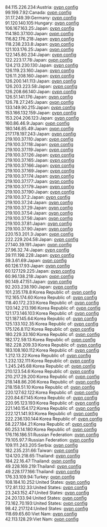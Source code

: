 84.115.226.234:Austria: [ovpn config](vpn/84_115_226_234.ovpn)  
99.199.7.92:Canada: [ovpn config](vpn/99_199_7_92.ovpn)  
31.17.249.39:Germany: [ovpn config](vpn/31_17_249_39.ovpn)  
91.120.140.105:Hungary: [ovpn config](vpn/91_120_140_105.ovpn)  
106.167.163.25:Japan: [ovpn config](vpn/106_167_163_25.ovpn)  
114.180.37.100:Japan: [ovpn config](vpn/114_180_37_100.ovpn)  
116.82.176.218:Japan: [ovpn config](vpn/116_82_176_218.ovpn)  
118.238.233.8:Japan: [ovpn config](vpn/118_238_233_8.ovpn)  
121.103.176.25:Japan: [ovpn config](vpn/121_103_176_25.ovpn)  
122.145.80.234:Japan: [ovpn config](vpn/122_145_80_234.ovpn)  
122.223.17.78:Japan: [ovpn config](vpn/122_223_17_78.ovpn)  
124.213.230.130:Japan: [ovpn config](vpn/124_213_230_130.ovpn)  
126.119.23.160:Japan: [ovpn config](vpn/126_119_23_160.ovpn)  
126.11.208.160:Japan: [ovpn config](vpn/126_11_208_160.ovpn)  
126.200.141.113:Japan: [ovpn config](vpn/126_200_141_113.ovpn)  
126.203.223.58:Japan: [ovpn config](vpn/126_203_223_58.ovpn)  
126.208.66.140:Japan: [ovpn config](vpn/126_208_66_140.ovpn)  
126.51.141.176:Japan: [ovpn config](vpn/126_51_141_176.ovpn)  
126.78.27.245:Japan: [ovpn config](vpn/126_78_27_245.ovpn)  
133.149.90.215:Japan: [ovpn config](vpn/133_149_90_215.ovpn)  
153.166.132.159:Japan: [ovpn config](vpn/153_166_132_159.ovpn)  
153.204.206.123:Japan: [ovpn config](vpn/153_204_206_123.ovpn)  
160.86.46.9:Japan: [ovpn config](vpn/160_86_46_9.ovpn)  
180.146.85.49:Japan: [ovpn config](vpn/180_146_85_49.ovpn)  
217.178.197.243:Japan: [ovpn config](vpn/217_178_197_243.ovpn)  
219.100.37.110:Japan: [ovpn config](vpn/219_100_37_110.ovpn)  
219.100.37.118:Japan: [ovpn config](vpn/219_100_37_118.ovpn)  
219.100.37.119:Japan: [ovpn config](vpn/219_100_37_119.ovpn)  
219.100.37.126:Japan: [ovpn config](vpn/219_100_37_126.ovpn)  
219.100.37.165:Japan: [ovpn config](vpn/219_100_37_165.ovpn)  
219.100.37.166:Japan: [ovpn config](vpn/219_100_37_166.ovpn)  
219.100.37.169:Japan: [ovpn config](vpn/219_100_37_169.ovpn)  
219.100.37.174:Japan: [ovpn config](vpn/219_100_37_174.ovpn)  
219.100.37.177:Japan: [ovpn config](vpn/219_100_37_177.ovpn)  
219.100.37.179:Japan: [ovpn config](vpn/219_100_37_179.ovpn)  
219.100.37.190:Japan: [ovpn config](vpn/219_100_37_190.ovpn)  
219.100.37.2:Japan: [ovpn config](vpn/219_100_37_2.ovpn)  
219.100.37.24:Japan: [ovpn config](vpn/219_100_37_24.ovpn)  
219.100.37.29:Japan: [ovpn config](vpn/219_100_37_29.ovpn)  
219.100.37.54:Japan: [ovpn config](vpn/219_100_37_54.ovpn)  
219.100.37.56:Japan: [ovpn config](vpn/219_100_37_56.ovpn)  
219.100.37.81:Japan: [ovpn config](vpn/219_100_37_81.ovpn)  
219.100.37.90:Japan: [ovpn config](vpn/219_100_37_90.ovpn)  
220.153.201.3:Japan: [ovpn config](vpn/220_153_201_3.ovpn)  
222.229.204.58:Japan: [ovpn config](vpn/222_229_204_58.ovpn)  
27.140.39.191:Japan: [ovpn config](vpn/27_140_39_191.ovpn)  
27.96.32.74:Japan: [ovpn config](vpn/27_96_32_74.ovpn)  
39.111.198.228:Japan: [ovpn config](vpn/39_111_198_228.ovpn)  
39.3.61.69:Japan: [ovpn config](vpn/39_3_61_69.ovpn)  
60.126.17.93:Japan: [ovpn config](vpn/60_126_17_93.ovpn)  
60.127.129.225:Japan: [ovpn config](vpn/60_127_129_225.ovpn)  
60.96.138.218:Japan: [ovpn config](vpn/60_96_138_218.ovpn)  
90.149.47.151:Japan: [ovpn config](vpn/90_149_47_151.ovpn)  
92.203.238.190:Japan: [ovpn config](vpn/92_203_238_190.ovpn)  
101.235.178.8:Korea Republic of: [ovpn config](vpn/101_235_178_8.ovpn)  
112.165.174.60:Korea Republic of: [ovpn config](vpn/112_165_174_60.ovpn)  
118.40.172.233:Korea Republic of: [ovpn config](vpn/118_40_172_233.ovpn)  
120.142.213.196:Korea Republic of: [ovpn config](vpn/120_142_213_196.ovpn)  
121.173.146.103:Korea Republic of: [ovpn config](vpn/121_173_146_103.ovpn)  
121.187.145.64:Korea Republic of: [ovpn config](vpn/121_187_145_64.ovpn)  
125.133.102.35:Korea Republic of: [ovpn config](vpn/125_133_102_35.ovpn)  
175.126.8.112:Korea Republic of: [ovpn config](vpn/175_126_8_112.ovpn)  
180.229.33.160:Korea Republic of: [ovpn config](vpn/180_229_33_160.ovpn)  
182.172.59.13:Korea Republic of: [ovpn config](vpn/182_172_59_13.ovpn)  
182.228.209.33:Korea Republic of: [ovpn config](vpn/182_228_209_33.ovpn)  
183.108.160.112:Korea Republic of: [ovpn config](vpn/183_108_160_112.ovpn)  
1.212.13.22:Korea Republic of: [ovpn config](vpn/1_212_13_22.ovpn)  
1.232.132.111:Korea Republic of: [ovpn config](vpn/1_232_132_111.ovpn)  
1.245.245.68:Korea Republic of: [ovpn config](vpn/1_245_245_68.ovpn)  
210.123.54.6:Korea Republic of: [ovpn config](vpn/210_123_54_6.ovpn)  
210.217.29.200:Korea Republic of: [ovpn config](vpn/210_217_29_200.ovpn)  
218.148.86.206:Korea Republic of: [ovpn config](vpn/218_148_86_206.ovpn)  
218.158.51.10:Korea Republic of: [ovpn config](vpn/218_158_51_10.ovpn)  
220.127.62.122:Korea Republic of: [ovpn config](vpn/220_127_62_122.ovpn)  
220.84.67.145:Korea Republic of: [ovpn config](vpn/220_84_67_145.ovpn)  
220.95.123.193:Korea Republic of: [ovpn config](vpn/220_95_123_193.ovpn)  
221.140.154.172:Korea Republic of: [ovpn config](vpn/221_140_154_172.ovpn)  
222.121.141.93:Korea Republic of: [ovpn config](vpn/222_121_141_93.ovpn)  
222.236.130.144:Korea Republic of: [ovpn config](vpn/222_236_130_144.ovpn)  
58.227.184.21:Korea Republic of: [ovpn config](vpn/58_227_184_21.ovpn)  
60.253.14.180:Korea Republic of: [ovpn config](vpn/60_253_14_180.ovpn)  
176.116.186.51:Russian Federation: [ovpn config](vpn/176_116_186_51.ovpn)  
79.105.97.7:Russian Federation: [ovpn config](vpn/79_105_97_7.ovpn)  
109.111.243.205:Serbia: [ovpn config](vpn/109_111_243_205.ovpn)  
182.235.231.66:Taiwan: [ovpn config](vpn/182_235_231_66.ovpn)  
124.120.218.65:Thailand: [ovpn config](vpn/124_120_218_65.ovpn)  
184.22.16.47:Thailand: [ovpn config](vpn/184_22_16_47.ovpn)  
49.228.169.219:Thailand: [ovpn config](vpn/49_228_169_219.ovpn)  
49.228.177.166:Thailand: [ovpn config](vpn/49_228_177_166.ovpn)  
176.33.109.94:Turkey: [ovpn config](vpn/176_33_109_94.ovpn)  
108.184.10.252:United States: [ovpn config](vpn/108_184_10_252.ovpn)  
172.81.132.33:United States: [ovpn config](vpn/172_81_132_33.ovpn)  
23.243.152.47:United States: [ovpn config](vpn/23_243_152_47.ovpn)  
24.20.133.94:United States: [ovpn config](vpn/24_20_133_94.ovpn)  
73.162.70.193:United States: [ovpn config](vpn/73_162_70_193.ovpn)  
98.42.217.124:United States: [ovpn config](vpn/98_42_217_124.ovpn)  
118.69.65.60:Viet Nam: [ovpn config](vpn/118_69_65_60.ovpn)  
42.113.128.29:Viet Nam: [ovpn config](vpn/42_113_128_29.ovpn)  
